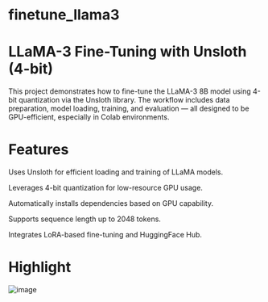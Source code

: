 # finetune_llama3

# LLaMA-3 Fine-Tuning with Unsloth (4-bit)
This project demonstrates how to fine-tune the LLaMA-3 8B model using 4-bit quantization via the Unsloth library. The workflow includes data preparation, model loading, training, and evaluation — all designed to be GPU-efficient, especially in Colab environments.







# Features


Uses Unsloth for efficient loading and training of LLaMA models.

Leverages 4-bit quantization for low-resource GPU usage.

Automatically installs dependencies based on GPU capability.

Supports sequence length up to 2048 tokens.

Integrates LoRA-based fine-tuning and HuggingFace Hub.


# Highlight

![image](https://github.com/user-attachments/assets/362d653b-c76e-45f2-9080-3ba92528aceb)

